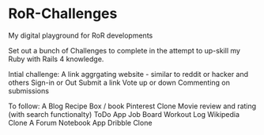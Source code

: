 # RoR-Challenges
My digital playground for RoR developments

Set out a bunch of Challenges to complete in the attempt to up-skill my Ruby with Rails 4 knowledge. 

Intial challenge:
A link aggrgating website - similar to reddit or hacker and others
Sign-in or Out
Submit a link
Vote up or down
Commenting on submissions

To follow: 
A Blog
Recipe Box / book
Pinterest Clone
Movie review and rating (with search functionalty)
ToDo App
Job Board
Workout Log
Wikipedia Clone
A Forum
Notebook App
Dribble Clone


